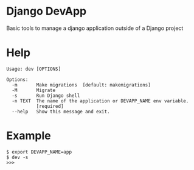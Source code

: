 # Django DevApp
Basic tools to manage a django application outside of a Django project

# Help
```
Usage: dev [OPTIONS]

Options:
  -m       Make migrations  [default: makemigrations]
  -M       Migrate
  -s       Run Django shell
  -n TEXT  The name of the application or DEVAPP_NAME env variable.
           [required]
  --help   Show this message and exit.
```
# Example
```
$ export DEVAPP_NAME=app
$ dev -s
>>> 
```
